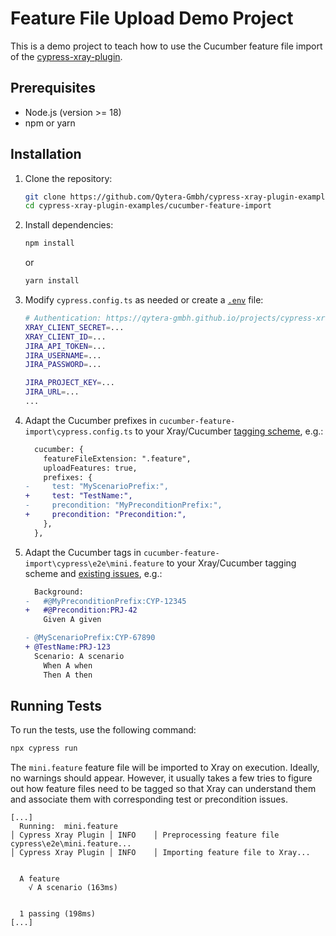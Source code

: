 # Feature File Upload Demo Project

This is a demo project to teach how to use the Cucumber feature file import of the [cypress-xray-plugin](https://www.npmjs.com/package/cypress-xray-plugin).

## Prerequisites

- Node.js (version >= 18)
- npm or yarn

## Installation

1. Clone the repository:

   ```sh
   git clone https://github.com/Qytera-Gmbh/cypress-xray-plugin-examples
   cd cypress-xray-plugin-examples/cucumber-feature-import
   ```

2. Install dependencies:

   ```sh
   npm install
   ```

   or

   ```sh
   yarn install
   ```

3. Modify `cypress.config.ts` as needed or create a [`.env`](https://www.npmjs.com/package/dotenv) file:

   ```sh
   # Authentication: https://qytera-gmbh.github.io/projects/cypress-xray-plugin/section/configuration/authentication/
   XRAY_CLIENT_SECRET=...
   XRAY_CLIENT_ID=...
   JIRA_API_TOKEN=...
   JIRA_USERNAME=...
   JIRA_PASSWORD=...

   JIRA_PROJECT_KEY=...
   JIRA_URL=...
   ...
   ```

4. Adapt the Cucumber prefixes in `cucumber-feature-import\cypress.config.ts` to your Xray/Cucumber [tagging scheme](https://qytera-gmbh.github.io/projects/cypress-xray-plugin/section/configuration/cucumber/#prefixes), e.g.:

   ```diff
     cucumber: {
       featureFileExtension: ".feature",
       uploadFeatures: true,
       prefixes: {
   -     test: "MyScenarioPrefix:",
   +     test: "TestName:",
   -     precondition: "MyPreconditionPrefix:",
   +     precondition: "Precondition:",
       },
     },
   ```

4. Adapt the Cucumber tags in `cucumber-feature-import\cypress\e2e\mini.feature` to your Xray/Cucumber tagging scheme and [existing issues](https://qytera-gmbh.github.io/projects/cypress-xray-plugin/section/guides/targetingExistingIssues/#reuse-cucumber-issues), e.g.:

   ```diff
     Background:
   -   #@MyPreconditionPrefix:CYP-12345
   +   #@Precondition:PRJ-42
       Given A given

   - @MyScenarioPrefix:CYP-67890
   + @TestName:PRJ-123
     Scenario: A scenario
       When A when
       Then A then
   ```

## Running Tests

To run the tests, use the following command:

```sh
npx cypress run
```

The `mini.feature` feature file will be imported to Xray on execution.
Ideally, no warnings should appear.
However, it usually takes a few tries to figure out how feature files need to be tagged so that Xray can understand them and associate them with corresponding test or precondition issues.

```console
[...]
  Running:  mini.feature
│ Cypress Xray Plugin │ INFO    │ Preprocessing feature file cypress\e2e\mini.feature...
│ Cypress Xray Plugin │ INFO    │ Importing feature file to Xray...


  A feature
    √ A scenario (163ms)


  1 passing (198ms)
[...]
```
